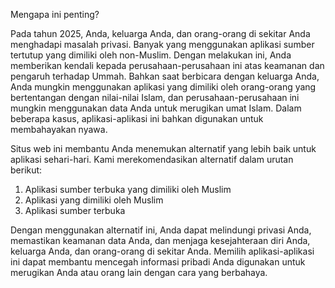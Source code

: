 Mengapa ini penting?

Pada tahun 2025, Anda, keluarga Anda, dan orang-orang di sekitar Anda menghadapi masalah privasi. Banyak yang menggunakan aplikasi sumber tertutup yang dimiliki oleh non-Muslim. Dengan melakukan ini, Anda memberikan kendali kepada perusahaan-perusahaan ini atas keamanan dan pengaruh terhadap Ummah. Bahkan saat berbicara dengan keluarga Anda, Anda mungkin menggunakan aplikasi yang dimiliki oleh orang-orang yang bertentangan dengan nilai-nilai Islam, dan perusahaan-perusahaan ini mungkin menggunakan data Anda untuk merugikan umat Islam. Dalam beberapa kasus, aplikasi-aplikasi ini bahkan digunakan untuk membahayakan nyawa.

Situs web ini membantu Anda menemukan alternatif yang lebih baik untuk aplikasi sehari-hari. Kami merekomendasikan alternatif dalam urutan berikut:
1. Aplikasi sumber terbuka yang dimiliki oleh Muslim
2. Aplikasi yang dimiliki oleh Muslim
3. Aplikasi sumber terbuka

Dengan menggunakan alternatif ini, Anda dapat melindungi privasi Anda, memastikan keamanan data Anda, dan menjaga kesejahteraan diri Anda, keluarga Anda, dan orang-orang di sekitar Anda. Memilih aplikasi-aplikasi ini dapat membantu mencegah informasi pribadi Anda digunakan untuk merugikan Anda atau orang lain dengan cara yang berbahaya.